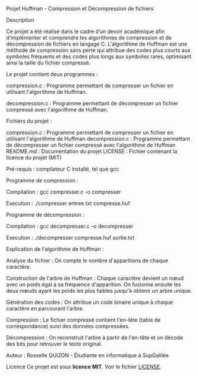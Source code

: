 Projet Huffman - Compression et Décompression de fichiers

Description

Ce projet a été réalisé dans le cadre d’un devoir académique afin d’implémenter et comprendre les algorithmes de compression et de décompression de fichiers en langage C. L'algorithme de Huffman est une méthode de compression sans perte qui attribue des codes plus courts aux symboles fréquents et des codes plus longs aux symboles rares, optimisant ainsi la taille du fichier compressé.

Le projet contient deux programmes :

compression.c : Programme permettant de compresser un fichier en utilisant l'algorithme de Huffman.

decompression.c : Programme permettant de décompresser un fichier compressé avec l'algorithme de Huffman.

Fichiers du projet :

compression.c : Programme permettant de compresser un fichier en utilisant l'algorithme de Huffman
decompression.c :  Programme permettant de décompresser un fichier compressé avec l'algorithme de Huffman
README.md : Documentation du projet
LICENSE : Fichier contenant la licence du projet (MIT)

Pré-requis : compilateur C installé, tel que gcc

Programme de compression :

Compilation : gcc compresser.c -o compresser

Execution : ./compresser entree.txt compresse.huf

Programme de décompression : 

Compilation : gcc decompresser.c -o decompresser

Execution : ./decompresser compresse.huf sortie.txt

Explication de l'algorithme de Huffman :

Analyse du fichier : On compte le nombre d'apparitions de chaque caractère.

Construction de l'arbre de Huffman : Chaque caractère devient un nœud avec un poids égal à sa fréquence d'apparition. On fusionne ensuite les deux nœuds ayant les poids les plus faibles jusqu'à obtenir un arbre unique.

Génération des codes : On attribue un code binaire unique à chaque caractère en parcourant l'arbre.

Compression : Le fichier compressé contient l'en-tête (table de correspondance) suivi des données compressées.

Décompression : On reconstruit l'arbre à partir de l'en-tête et on décode des bits pour retrouver le texte original.

Auteur : Rosselle QUIZON - Étudiante en informatique à SupGalilée 

Licence
Ce projet est sous **licence MIT**. Voir le fichier [LICENSE](LICENSE).
